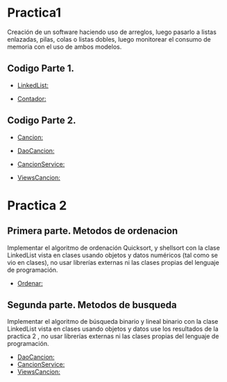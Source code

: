 # Practica1
Creación de un software haciendo uso de arreglos, luego pasarlo a listas enlazadas, pilas, colas o listas dobles, luego monitorear el consumo de memoria con el uso de ambos modelos.

## Codigo Parte 1.

- [LinkedList:](https://github.com/Dougdree/Practica/blob/main/unl-practica2/src/main/java/com/unl/practica2/base/controller/dataStruct/list/LinkedList.java)

- [Contador:](https://github.com/Dougdree/Practica/blob/main/unl-practica2/src/main/java/com/unl/practica2/base/controller/dataStruct/list/Contar.java)

## Codigo Parte 2.

- [Cancion:](https://github.com/Dougdree/Practica/blob/main/unl-practica2/src/main/java/com/unl/practica2/base/domain/models/Cancion.java)

- [DaoCancion:](https://github.com/Dougdree/Practica/blob/main/unl-practica2/src/main/java/com/unl/practica2/base/controller/dao/dato_models/DaoCancion.java)

- [CancionService:](https://github.com/Dougdree/Practica/blob/main/unl-practica2/src/main/java/com/unl/practica2/base/controller/services/CancionService.java)

- [ViewsCancion:](https://github.com/Dougdree/Practica/blob/main/unl-practica2/src/main/frontend/views/cancion-list.tsx)

# Practica 2
## Primera parte. Metodos de ordenacion
Implementar el algoritmo de ordenación Quicksort, y shellsort con la clase LinkedList vista en clases usando objetos y datos numéricos (tal como se vio en clases), no usar librerías externas ni las clases propias del lenguaje de programación.
- [Ordenar:](https://github.com/Dougdree/Practica/blob/main/unl-practica2/src/main/java/com/unl/practica2/base/controller/dataStruct/list/Ordenar.java)
## Segunda parte. Metodos de busqueda
Implementar el algoritmo de búsqueda binario y lineal binario con la clase LinkedList vista en clases usando objetos y datos use los resultados de la practica 2 , no usar librerías externas ni las clases propias del lenguaje de programación.
- [DaoCancion:](https://github.com/Dougdree/Practica/blob/main/unl-practica2/src/main/java/com/unl/practica2/base/controller/dao/dato_models/DaoCancion.java)
- [CancionService:](https://github.com/Dougdree/Practica/blob/main/unl-practica2/src/main/java/com/unl/practica2/base/controller/services/CancionService.java)
- [ViewsCancion:](https://github.com/Dougdree/Practica/blob/main/unl-practica2/src/main/frontend/views/cancion-list.tsx)
